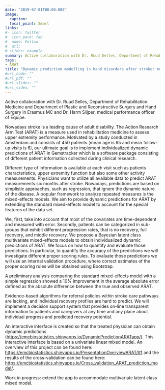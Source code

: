 ```yaml
---
date: "2019-07-01T00:00:00Z"
image:
  caption: 
  focal_point: Smart
links:
#- icon: twitter
#  icon_pack: fab
#  name: Follow
#  url: 
# slides: example
summary: Active collaboration with Dr. Ruud Selles, Department of Rehabilitation Medicine and Department of Plastic and Reconstructive Surgery and Hand Surgery in Erasmus MC and Dr. Harm Slijper, medical performance officer of Equipe.
tags: 
- ARAT
title: "Dynamic prediction modelling in hand disorders after stroke: multivariate latent class mixed model."
#url_code: ""
#url_pdf: ""
#url_slides: ""
#url_video: ""
---
```


Active collaboration with Dr. Ruud Selles, Department of Rehabilitation Medicine and Department of Plastic and Reconstructive Surgery and Hand Surgery in Erasmus MC and Dr. Harm Slijper, medical performance officer of Equipe.

Nowadays stroke is a leading cause of adult disability. The Action Research Arm Test (ARAT) is a measure used in rehabilitation medicine to assess upper extremity performance. Motivated by a study conducted in Amsterdam and consists of 450 patients (mean age is 65 and mean follow-up visits is 6), our ultimate goal is to implement individualized dynamic predictions of ARAT in Gemstracker which is a software package consisting of different patient information collected during clinical research.

Different type of information is available at each visit such as patients characteristics, upper extremity function but also some other activity measurements. Physicians want to utilize all available data to predict ARAT measurements six months after stroke. Nowadays, predictions are based on simplistic approaches, such as regression, that ignore the dynamic nature of the disease. A popular framework to analyze repeated measures is the mixed-effects models. We aim to provide dynamic predictions for ARAT by extending the standard mixed-effects model to account for the special features of the data set.  

We, first, take into account that most of the covariates are time-dependent and measured with error.  Secondly, patients can be categorized in sub-groups that exhibit different progression rates, that is no recovery, full recovery, and middle recovery.  We propose a Bayesian latent class multivariate mixed-effects models to obtain individualized dynamic predictions of ARAT. We focus on how to quantify and evaluate those predictions. In particular, to quantify the accuracy of the predictions we will investigate different proper scoring rules. To evaluate those predictions we will use an internal validation procedure, where correct estimates of the proper scoring rules will be obtained using Bootstrap. 

A preliminary analysis comparing the standard mixed-effects model with a simple regression showed a 10% improvement in the average absolute error defined as the absolute difference between the true and observed ARAT.

Evidence-based algorithms for referral policies within stroke care pathways are lacking, and individual recovery profiles are hard to predict.  We will implement a decision support system that provides on-line transparent information to patients and caregivers at any time and any place about individual progress and predicted recovery potential.

An interactive interface is created so that the treated physician can obtain dynamic predictions (https://emcbiostatistics.shinyapps.io/DynamicPredictionARATapp/). This interactive interface is based on a univariate linear mixed model. An overview of this project can be found here: https://emcbiostatistics.shinyapps.io/PresentationOverviewARAT/#1 and the results of the cross-validation can be found here: https://emcbiostatistics.shinyapps.io/Cross_validation_ARAT_prediction_model/. 

Work in progress: extend the app to accommodate multivariate latent class mixed model.
